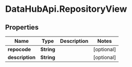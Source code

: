 # DataHubApi.RepositoryView

## Properties
Name | Type | Description | Notes
------------ | ------------- | ------------- | -------------
**repocode** | **String** |  | [optional] 
**description** | **String** |  | [optional] 


